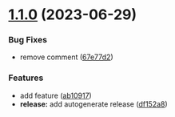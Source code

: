 # [1.1.0](https://github.com/itorisaias/nestjs-microservices/compare/v1.0.0...v1.1.0) (2023-06-29)


### Bug Fixes

* remove comment ([67e77d2](https://github.com/itorisaias/nestjs-microservices/commit/67e77d261c3cac5848dcbc9e90d3ee543958314e))


### Features

* add feature ([ab10917](https://github.com/itorisaias/nestjs-microservices/commit/ab10917c94c44dfe0e9c91e22b8aad301061e233))
* **release:** add autogenerate release ([df152a8](https://github.com/itorisaias/nestjs-microservices/commit/df152a8f6b53a6ba3b1a829ac7f0e43199be44dd))
